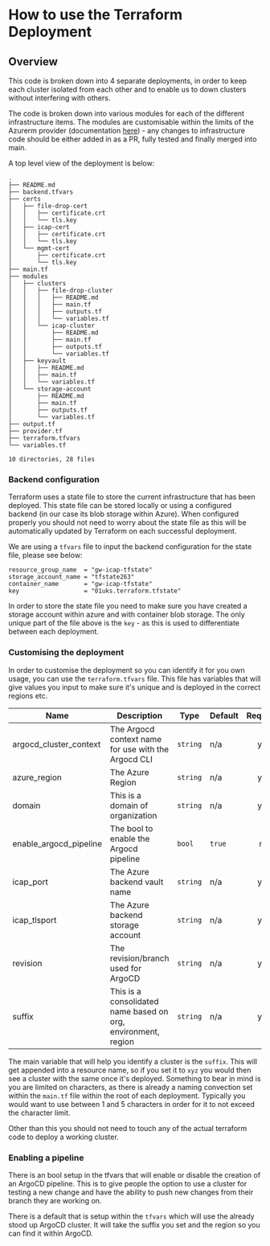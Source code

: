 # How to use the Terraform Deployment

## Overview

This code is broken down into 4 separate deployments, in order to keep each cluster isolated from each other and to enable us to down clusters without interfering with others.

The code is broken down into various modules for each of the different infrastructure items. The modules are customisable within the limits of the Azurerm provider (documentation [here](https://registry.terraform.io/providers/hashicorp/azurerm/latest/docs)) - any changes to infrastructure code should be either added in as a PR, fully tested and finally merged into main.

A top level view of the deployment is below:

```
.
├── README.md
├── backend.tfvars
├── certs
│   ├── file-drop-cert
│   │   ├── certificate.crt
│   │   └── tls.key
│   ├── icap-cert
│   │   ├── certificate.crt
│   │   └── tls.key
│   └── mgmt-cert
│       ├── certificate.crt
│       └── tls.key
├── main.tf
├── modules
│   ├── clusters
│   │   ├── file-drop-cluster
│   │   │   ├── README.md
│   │   │   ├── main.tf
│   │   │   ├── outputs.tf
│   │   │   └── variables.tf
│   │   └── icap-cluster
│   │       ├── README.md
│   │       ├── main.tf
│   │       ├── outputs.tf
│   │       └── variables.tf
│   ├── keyvault
│   │   ├── README.md
│   │   ├── main.tf
│   │   └── variables.tf
│   └── storage-account
│       ├── README.md
│       ├── main.tf
│       ├── outputs.tf
│       └── variables.tf
├── output.tf
├── provider.tf
├── terraform.tfvars
└── variables.tf

10 directories, 28 files
```
### Backend configuration

Terraform uses a state file to store the current infrastructure that has been deployed. This state file can be stored locally or using a configured backend (in our case its blob storage within Azure). When configured properly you should not need to worry about the state file as this will be automatically updated by Terraform on each successful deployment. 

We are using a ```tfvars``` file to input the backend configuration for the state file, please see below:

```
resource_group_name  = "gw-icap-tfstate"
storage_account_name = "tfstate263"
container_name       = "gw-icap-tfstate"
key                  = "01uks.terraform.tfstate"
```

In order to store the state file you need to make sure you have created a storage account within azure and with container blob storage. The only unique part of the file above is the ```key``` - as this is used to differentiate between each deployment.

### Customising the deployment

In order to customise the deployment so you can identify it for you own usage, you can use the ```terraform.tfvars``` file. This file has variables that will give values you input to make sure it's unique and is deployed in the correct regions etc.

| Name | Description | Type | Default | Required |
|------|-------------|------|---------|:--------:|
| argocd\_cluster\_context | The Argocd context name for use with the Argocd CLI | `string` | n/a | yes |
| azure\_region | The Azure Region | `string` | n/a | yes |
| domain | This is a domain of organization | `string` | n/a | yes |
| enable\_argocd\_pipeline | The bool to enable the Argocd pipeline | `bool` | `true` | no |
| icap\_port | The Azure backend vault name | `string` | n/a | yes |
| icap\_tlsport | The Azure backend storage account | `string` | n/a | yes |
| revision | The revision/branch used for ArgoCD | `string` | n/a | yes |
| suffix | This is a consolidated name based on org, environment, region | `string` | n/a | yes |

The main variable that will help you identify a cluster is the ```suffix```. This will get appended into a resource name, so if you set it to ```xyz``` you would then see a cluster with the same once it's deployed. Something to bear in mind is you are limited on characters, as there is already a naming convection set within the ```main.tf``` file within the root of each deployment. Typically you would want to use between 1 and 5 characters in order for it to not exceed the character limit.

Other than this you should not need to touch any of the actual terraform code to deploy a working cluster.

### Enabling a pipeline

There is an bool setup in the tfvars that will enable or disable the creation of an ArgoCD pipeline. This is to give people the option to use a cluster for testing a new change and have the ability to push new changes from their branch they are working on. 

There is a default that is setup within the ```tfvars``` which will use the already stood up ArgoCD cluster. It will take the suffix you set and the region so you can find it within ArgoCD. 